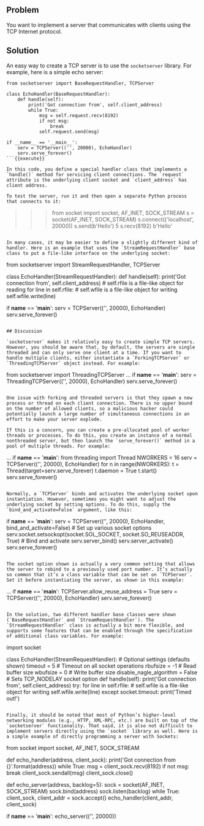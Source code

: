 ## Problem

You want to implement a server that communicates with clients using the TCP Internet protocol.

## Solution

An easy way to create a TCP server is to use the `socketserver` library. For example, here is a simple echo server:

```
from socketserver import BaseRequestHandler, TCPServer

class EchoHandler(BaseRequestHandler):
    def handle(self):
        print('Got connection from', self.client_address)
        while True:
            msg = self.request.recv(8192)
            if not msg:
                break
            self.request.send(msg)

if __name__ == '__main__':
    serv = TCPServer(('', 20000), EchoHandler)
    serv.serve_forever()
```{{execute}}

In this code, you define a special handler class that implements a `handle()` method for servicing client connections. The `request` attribute is the underlying client socket and `client_address` has client address.

To test the server, run it and then open a separate Python process that connects to it:

```
>>> from socket import socket, AF_INET, SOCK_STREAM
>>> s = socket(AF_INET, SOCK_STREAM)
>>> s.connect(('localhost', 20000))
>>> s.send(b'Hello')
5
>>> s.recv(8192)
b'Hello'
>>>
```{{execute}}

In many cases, it may be easier to define a slightly different kind of handler. Here is an example that uses the `StreamRequestHandler` base class to put a file-like interface on the underlying socket:

```
from socketserver import StreamRequestHandler, TCPServer

class EchoHandler(StreamRequestHandler):
    def handle(self):
        print('Got connection from', self.client_address)
        # self.rfile is a file-like object for reading
        for line in self.rfile:
            # self.wfile is a file-like object for writing
            self.wfile.write(line)

if __name__ == '__main__':
    serv = TCPServer(('', 20000), EchoHandler)
    serv.serve_forever()
```{{execute}}

## Discussion

`socketserver` makes it relatively easy to create simple TCP servers. However, you should be aware that, by default, the servers are single threaded and can only serve one client at a time. If you want to handle multiple clients, either instantiate a `ForkingTCPServer` or `ThreadingTCPServer` object instead. For example:

```
from socketserver import ThreadingTCPServer
...
if __name__ == '__main__':
    serv = ThreadingTCPServer(('', 20000), EchoHandler)
    serv.serve_forever()
```{{execute}}

One issue with forking and threaded servers is that they spawn a new process or thread on each client connection. There is no upper bound on the number of allowed clients, so a malicious hacker could potentially launch a large number of simultaneous connections in an effort to make your server explode.

If this is a concern, you can create a pre-allocated pool of worker threads or processes. To do this, you create an instance of a normal nonthreaded server, but then launch the `serve_forever()` method in a pool of multiple threads. For example:

```
...
if __name__ == '__main__':
    from threading import Thread
    NWORKERS = 16
    serv = TCPServer(('', 20000), EchoHandler)
    for n in range(NWORKERS):
        t = Thread(target=serv.serve_forever)
        t.daemon = True
        t.start()
    serv.serve_forever()
```{{execute}}

Normally, a `TCPServer` binds and activates the underlying socket upon instantiation. However, sometimes you might want to adjust the underlying socket by setting options. To do this, supply the `bind_and_activate=False` argument, like this:

```
if __name__ == '__main__':
    serv = TCPServer(('', 20000), EchoHandler, bind_and_activate=False)
    # Set up various socket options
    serv.socket.setsockopt(socket.SOL_SOCKET, socket.SO_REUSEADDR, True)
    # Bind and activate
    serv.server_bind()
    serv.server_activate()
    serv.serve_forever()
```{{execute}}

The socket option shown is actually a very common setting that allows the server to rebind to a previously used port number. It’s actually so common that it’s a class variable that can be set on `TCPServer`. Set it before instantiating the server, as shown in this example:

```
...
if __name__ == '__main__':
    TCPServer.allow_reuse_address = True
    serv = TCPServer(('', 20000), EchoHandler)
    serv.serve_forever()
```{{execute}}

In the solution, two different handler base classes were shown (`BaseRequestHandler` and `StreamRequestHandler`). The `StreamRequestHandler` class is actually a bit more flexible, and supports some features that can be enabled through the specification of additional class variables. For example:

```
import socket

class EchoHandler(StreamRequestHandler):
    # Optional settings (defaults shown)
    timeout = 5                      # Timeout on all socket operations
    rbufsize = -1                    # Read buffer size
    wbufsize = 0                     # Write buffer size
    disable_nagle_algorithm = False  # Sets TCP_NODELAY socket option
    def handle(self):
        print('Got connection from', self.client_address)
        try:
            for line in self.rfile:
                # self.wfile is a file-like object for writing
                self.wfile.write(line)
        except socket.timeout:
            print('Timed out!')
```{{execute}}

Finally, it should be noted that most of Python’s higher-level networking modules (e.g., HTTP, XML-RPC, etc.) are built on top of the `socketserver` functionality. That said, it is also not difficult to implement servers directly using the `socket` library as well. Here is a simple example of directly programming a server with Sockets:

```
from socket import socket, AF_INET, SOCK_STREAM

def echo_handler(address, client_sock):
    print('Got connection from {}'.format(address))
    while True:
        msg = client_sock.recv(8192)
        if not msg:
            break
        client_sock.sendall(msg)
    client_sock.close()

def echo_server(address, backlog=5):
    sock = socket(AF_INET, SOCK_STREAM)
    sock.bind(address)
    sock.listen(backlog)
    while True:
        client_sock, client_addr = sock.accept()
        echo_handler(client_addr, client_sock)

if __name__ == '__main__':
    echo_server(('', 20000))
```{{execute}}